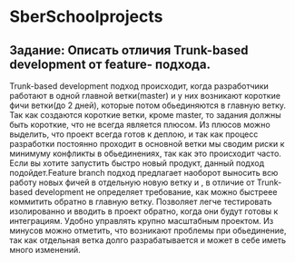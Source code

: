 # SberSchoolprojects
## Задание: Описать отличия Trunk-based development от feature- подхода.
Trunk-based development подход происходит, когда разработчики работают в одной главной ветки(master) и у них возникают короткие фичи ветки(до 2 дней), которые потом обьединяются в главную ветку. Так как создаются короткие ветки, кроме master, то задания должны быть короткие, что не всегда является плюсом. Из плюсов можно выделить, что проект всегда готов к деплою, и так как процесс разработки постоянно проходит в основной ветки мы сводим риски к минимуму конфликты в обьединениях, так как это происходит часто. Если вы хотите запустить быстро новый продукт, данный подход  подойдет.Feature branch подход предлагает наоборот выносить всю работу новых фичей в отдельную новую ветку и , в отличие от Trunk-based development не определяет требование, как можно быстреее коммитить обратно в главную ветку. Позволяет легче тестировать изолированно и вводить в проект обратно, когда они будут готовы к интеграциям. Удобно управлять крупно масштабным проектом. Из минусов можно отметить, что возникают проблемы при обьединение, так как отдельная ветка долго разрабатывается и может в себе иметь много изменений.
